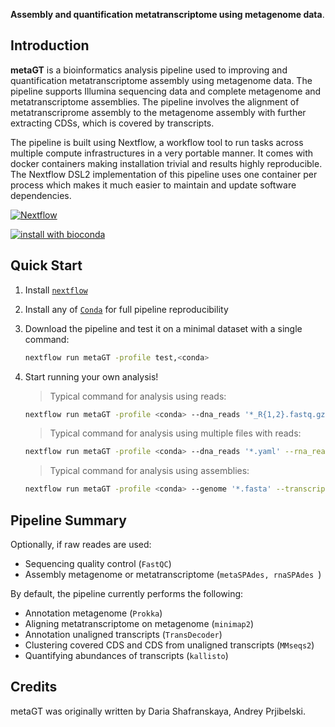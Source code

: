 **Assembly and quantification metatranscriptome using metagenome data**.

## Introduction

**metaGT** is a bioinformatics analysis pipeline used to improving and quantification metatranscriptome assembly using metagenome data. The pipeline supports Illumina sequencing data and complete metagenome and metatranscriptome assemblies. The pipeline involves the alignment of metatranscriprome assembly to the metagenome assembly with further extracting CDSs, which is covered by transcripts.

The pipeline is built using Nextflow, a workflow tool to run tasks across multiple compute infrastructures in a very portable manner. It comes with docker containers making installation trivial and results highly reproducible. The Nextflow DSL2 implementation of this pipeline uses one container per process which makes it much easier to maintain and update software dependencies.

[![Nextflow](https://img.shields.io/badge/nextflow-%E2%89%A520.04.0-brightgreen.svg)](https://www.nextflow.io/)

[![install with bioconda](https://img.shields.io/badge/install%20with-bioconda-brightgreen.svg)](https://bioconda.github.io/)

## Quick Start

1. Install [`nextflow`](https://nf-co.re/usage/installation)

2. Install any of [`Conda`](https://conda.io/miniconda.html) for full pipeline reproducibility 

3. Download the pipeline and test it on a minimal dataset with a single command:

    ```bash
    nextflow run metaGT -profile test,<conda>
    ```

4. Start running your own analysis!
    > Typical command for analysis using reads:

    ```bash
    nextflow run metaGT -profile <conda> --dna_reads '*_R{1,2}.fastq.gz' --rna_reads '*_R{1,2}.fastq.gz'
    ```
    > Typical command for analysis using multiple files with reads:

    ```bash
    nextflow run metaGT -profile <conda> --dna_reads '*.yaml' --rna_reads '*.yaml' --yaml
    ```
    > Typical command for analysis using assemblies:

    ```bash
    nextflow run metaGT -profile <conda> --genome '*.fasta' --transcriptome '*.fasta'
    ```
## Pipeline Summary
Optionally, if raw reades are used:

<!-- TODO nf-core: Fill in short bullet-pointed list of default steps of pipeline -->

* Sequencing quality control (`FastQC`)
* Assembly metagenome or metatranscriptome (`metaSPAdes, rnaSPAdes `)

By default, the pipeline currently performs the following:

* Annotation metagenome (`Prokka`)
* Aligning metatranscriptome on metagenome (`minimap2`)
* Annotation unaligned transcripts (`TransDecoder`)
* Clustering covered CDS and CDS from unaligned transcripts (`MMseqs2`)
* Quantifying abundances of transcripts (`kallisto`)

## Credits

metaGT was originally written by Daria Shafranskaya, Andrey Prjibelski.